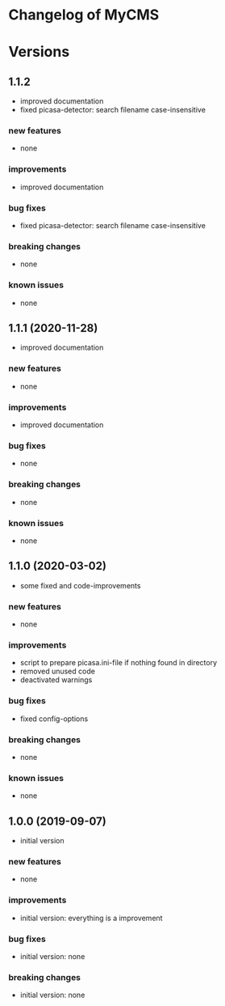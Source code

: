 # Changelog of MyCMS
 
# Versions

## 1.1.2
- improved documentation
- fixed picasa-detector: search filename case-insensitive 

### new features
- none

### improvements
- improved documentation

### bug fixes
- fixed picasa-detector: search filename case-insensitive

### breaking changes
- none

### known issues
- none


## 1.1.1 (2020-11-28)
- improved documentation

### new features
- none

### improvements
- improved documentation

### bug fixes
- none
 
### breaking changes
- none

### known issues
- none


## 1.1.0 (2020-03-02)
- some fixed and code-improvements

### new features
- none

### improvements
- script to prepare picasa.ini-file if nothing found in directory
- removed unused code
- deactivated warnings

### bug fixes
- fixed config-options
 
### breaking changes
- none

### known issues
- none


## 1.0.0 (2019-09-07)
- initial version

### new features
- none

### improvements
- initial version: everything is a improvement

### bug fixes
- initial version: none

### breaking changes
- initial version: none
